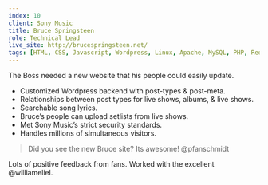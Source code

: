 ```yaml
---
index: 10
client: Sony Music
title: Bruce Springsteen
role: Technical Lead
live_site: http://brucespringsteen.net/
tags: [HTML, CSS, Javascript, Wordpress, Linux, Apache, MySQL, PHP, Redhat, Memecahce, Rackspace, SVN]
---
```

The Boss needed a new website that his people could easily update.

* Customized Wordpress backend with post-types & post-meta.
* Relationships between post types for live shows, albums, & live shows.
* Searchable song lyrics.
* Bruce’s people can upload setlists from live shows.
* Met Sony Music’s strict security standards.
* Handles millions of simultaneous visitors.

> Did you see the new Bruce site? Its awesome!
> @pfanschmidt

Lots of positive feedback from fans. Worked with the excellent @williameliel.